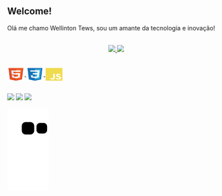 ## Welcome!
Olá me chamo Wellinton Tews, sou um amante da tecnologia e inovação!

<br>

<div align="center">
  <a href="https://github.com/wellintontews">
  <img height="180em" src="https://github-readme-stats.vercel.app/api?username=wellintontews&show_icons=true&theme=dark&include_all_commits=true&count_private=true"/>
  <img height="180em" src="https://github-readme-stats.vercel.app/api/top-langs/?username=wellintontews&layout=compact&langs_count=7&theme=dark"/>
</div>
 
 <br>
 
<div style="display: inline_block"><br>
  <img align="center" alt="Tews-HTML" height="30" width="40" src="https://raw.githubusercontent.com/devicons/devicon/master/icons/html5/html5-original.svg">
  <img align="center" alt="Tews-CSS" height="30" width="40" src="https://raw.githubusercontent.com/devicons/devicon/master/icons/css3/css3-original.svg">
  <img align="center" alt="Tews-Js" height="30" width="40" src="https://raw.githubusercontent.com/devicons/devicon/master/icons/javascript/javascript-plain.svg">
 
</div>
 
  
  ##
 
<div> 

  <a href="https://instagram.com/wellinton_tews" target="_blank"><img src="https://img.shields.io/badge/-Instagram-%23E4405F?style=for-the-badge&logo=instagram&logoColor=white" target="_blank"></a>
  <a href = "mailto:wellintontews77@gmail.com"><img src="https://img.shields.io/badge/-Gmail-%23333?style=for-the-badge&logo=gmail&logoColor=white" target="_blank"></a>
  <a href="https://www.linkedin.com/in/wellinton-tews-728b00219/" target="_blank"><img src="https://img.shields.io/badge/-LinkedIn-%230077B5?style=for-the-badge&logo=linkedin&logoColor=white" target="_blank"></a> 
 
  ![Snake animation](https://github.com/rafaballerini/rafaballerini/blob/output/github-contribution-grid-snake.svg)
 
</div>
